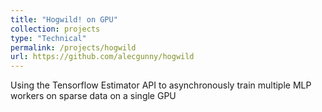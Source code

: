 ```yaml
---
title: "Hogwild! on GPU"
collection: projects
type: "Technical"
permalink: /projects/hogwild
url: https://github.com/alecgunny/hogwild
---
```


Using the Tensorflow Estimator API to asynchronously train multiple MLP workers on sparse data on a single GPU
